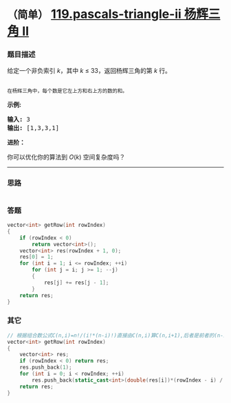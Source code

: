 # `（简单）`  [119.pascals-triangle-ii 杨辉三角 II](https://leetcode-cn.com/problems/pascals-triangle-ii/)

### 题目描述
<p>给定一个非负索引&nbsp;<em>k</em>，其中 <em>k</em>&nbsp;≤&nbsp;33，返回杨辉三角的第 <em>k </em>行。</p>

<p><img src="https://upload.wikimedia.org/wikipedia/commons/0/0d/PascalTriangleAnimated2.gif" alt=""></p>

<p><small>在杨辉三角中，每个数是它左上方和右上方的数的和。</small></p>

<p><strong>示例:</strong></p>

<pre><strong>输入:</strong> 3
<strong>输出:</strong> [1,3,3,1]
</pre>

<p><strong>进阶：</strong></p>

<p>你可以优化你的算法到 <em>O</em>(<em>k</em>) 空间复杂度吗？</p>


---
### 思路
```
```

### 答题
``` C++
vector<int> getRow(int rowIndex) 
{
	if (rowIndex < 0)
		return vector<int>();
	vector<int> res(rowIndex + 1, 0);
	res[0] = 1;
	for (int i = 1; i <= rowIndex; ++i)
		for (int j = i; j >= 1; --j) 
		{
			res[j] += res[j - 1];
		}
	return res;
}
```

### 其它
``` C++
// 根据组合数公式C(n,i)=n!/(i!*(n-i)!)直接由C(n,i)算C(n,i+1),后者是前者的(n-i)/(i+1)倍
vector<int> getRow(int rowIndex)
{
	vector<int> res;
	if (rowIndex < 0) return res;
	res.push_back(1);
	for (int i = 0; i < rowIndex; ++i)
		res.push_back(static_cast<int>(double(res[i])*(rowIndex - i) / (i + 1))); //注意res[i]不进行类型转换会造成结果overflow 
	return res;
}
```